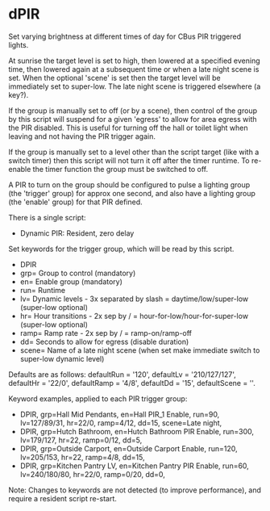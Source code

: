 # dPIR
Set varying brightness at different times of day for CBus PIR triggered lights.

At sunrise the target level is set to high, then lowered at a specified evening time, then lowered again at a subsequent time or when a late night scene is set. When the optional 'scene' is set then the target level will be immediately set to super-low. The late night scene is triggered elsewhere (a key?).

If the group is manually set to off (or by a scene), then control of the group by this script will suspend for a given 'egress' to allow for area egress with the PIR disabled. This is useful for turning off the hall or toilet light when leaving and not having the PIR trigger again.

If the group is manually set to a level other than the script target (like with a switch timer) then this script will not turn it off after the timer runtime. To re-enable the timer function the group must be switched to off.

A PIR to turn on the group should be configured to pulse a lighting group (the 'trigger' group) for approx one second, and also have a lighting group (the 'enable' group) for that PIR defined.

There is a single script:

- Dynamic PIR: Resident, zero delay

Set keywords for the trigger group, which will be read by this script.
- DPIR
- grp= Group to control (mandatory)
- en= Enable group (mandatory)
- run= Runtime
- lv= Dynamic levels - 3x separated by slash = daytime/low/super-low (super-low optional)
- hr= Hour transitions - 2x sep by / = hour-for-low/hour-for-super-low (super-low optional)
- ramp= Ramp rate - 2x sep by / = ramp-on/ramp-off
- dd= Seconds to allow for egress (disable duration)
- scene= Name of a late night scene (when set make immediate switch to super-low dynamic level)

Defaults are as follows: defaultRun = '120', defaultLv = '210/127/127', defaultHr = '22/0', defaultRamp = '4/8', defaultDd = '15', defaultScene = ''.

Keyword examples, applied to each PIR trigger group:

- DPIR, grp=Hall Mid Pendants, en=Hall PIR_1 Enable, run=90, lv=127/89/31, hr=22/0, ramp=4/12, dd=15, scene=Late night, 
- DPIR, grp=Hutch Bathroom, en=Hutch Bathroom PIR Enable, run=300, lv=179/127, hr=22, ramp=0/12, dd=5, 
- DPIR, grp=Outside Carport, en=Outside Carport Enable, run=120, lv=205/153, hr=22, ramp=4/8, dd=15, 
- DPIR, grp=Kitchen Pantry LV, en=Kitchen Pantry PIR Enable, run=60, lv=240/180/80, hr=22/0, ramp=0/20, dd=0, 

Note: Changes to keywords are not detected (to improve performance), and require a resident script re-start.